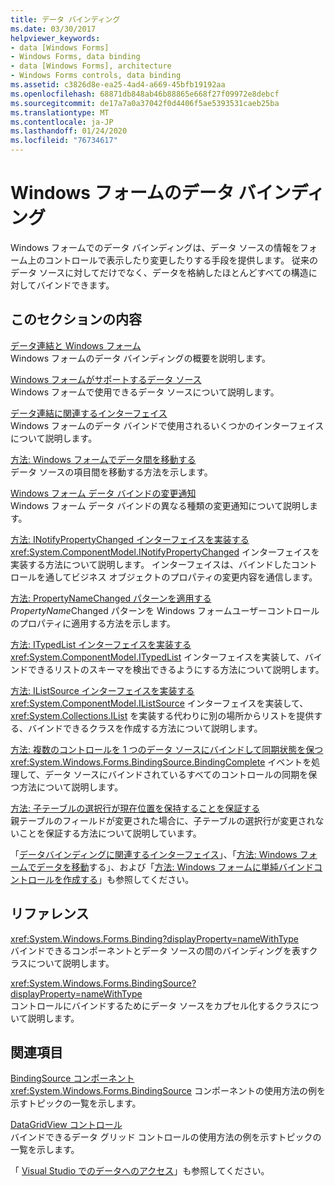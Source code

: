 ```yaml
---
title: データ バインディング
ms.date: 03/30/2017
helpviewer_keywords:
- data [Windows Forms]
- Windows Forms, data binding
- data [Windows Forms], architecture
- Windows Forms controls, data binding
ms.assetid: c3826d8e-ea25-4ad4-a669-45bfb19192aa
ms.openlocfilehash: 68871db848ab46b88865e668f27f09972e8debcf
ms.sourcegitcommit: de17a7a0a37042f0d4406f5ae5393531caeb25ba
ms.translationtype: MT
ms.contentlocale: ja-JP
ms.lasthandoff: 01/24/2020
ms.locfileid: "76734617"
---
```

# <a name="windows-forms-data-binding"></a>Windows フォームのデータ バインディング
Windows フォームでのデータ バインディングは、データ ソースの情報をフォーム上のコントロールで表示したり変更したりする手段を提供します。 従来のデータ ソースに対してだけでなく、データを格納したほとんどすべての構造に対してバインドできます。  
  
## <a name="in-this-section"></a>このセクションの内容  
 [データ連結と Windows フォーム](data-binding-and-windows-forms.md)  
 Windows フォームのデータ バインディングの概要を説明します。  
  
 [Windows フォームがサポートするデータ ソース](data-sources-supported-by-windows-forms.md)  
 Windows フォームで使用できるデータ ソースについて説明します。  
  
 [データ連結に関連するインターフェイス](interfaces-related-to-data-binding.md)  
 Windows フォームのデータ バインドで使用されるいくつかのインターフェイスについて説明します。  
  
 [方法: Windows フォームでデータ間を移動する](how-to-navigate-data-in-windows-forms.md)  
 データ ソースの項目間を移動する方法を示します。  
  
 [Windows フォーム データ バインドの変更通知](change-notification-in-windows-forms-data-binding.md)  
 Windows フォーム データ バインドの異なる種類の変更通知について説明します。  
  
 [方法: INotifyPropertyChanged インターフェイスを実装する](how-to-implement-the-inotifypropertychanged-interface.md)  
 <xref:System.ComponentModel.INotifyPropertyChanged> インターフェイスを実装する方法について説明します。 インターフェイスは、バインドしたコントロールを通してビジネス オブジェクトのプロパティの変更内容を通信します。  
  
 [方法: PropertyNameChanged パターンを適用する](how-to-apply-the-propertynamechanged-pattern.md)  
 *PropertyName*Changed パターンを Windows フォームユーザーコントロールのプロパティに適用する方法を示します。  
  
 [方法: ITypedList インターフェイスを実装する](how-to-implement-the-itypedlist-interface.md)  
 <xref:System.ComponentModel.ITypedList> インターフェイスを実装して、バインドできるリストのスキーマを検出できるようにする方法について説明します。  
  
 [方法: IListSource インターフェイスを実装する](how-to-implement-the-ilistsource-interface.md)  
 <xref:System.ComponentModel.IListSource> インターフェイスを実装して、<xref:System.Collections.IList> を実装する代わりに別の場所からリストを提供する、バインドできるクラスを作成する方法について説明します。  
  
 [方法: 複数のコントロールを 1 つのデータ ソースにバインドして同期状態を保つ](multiple-controls-bound-to-data-source-synchronized.md)  
 <xref:System.Windows.Forms.BindingSource.BindingComplete> イベントを処理して、データ ソースにバインドされているすべてのコントロールの同期を保つ方法について説明します。  
  
 [方法: 子テーブルの選択行が現在位置を保持することを保証する](ensure-the-selected-row-in-a-child-table-correct.md)  
 親テーブルのフィールドが変更された場合に、子テーブルの選択行が変更されないことを保証する方法について説明しています。  
  
 「[データバインディングに関連するインターフェイス](interfaces-related-to-data-binding.md)」、「[方法: Windows フォームでデータを移動](how-to-navigate-data-in-windows-forms.md)する」、および「[方法: Windows フォームに単純バインドコントロールを作成する](how-to-create-a-simple-bound-control-on-a-windows-form.md)」も参照してください。  
  
## <a name="reference"></a>リファレンス  
 <xref:System.Windows.Forms.Binding?displayProperty=nameWithType>  
 バインドできるコンポーネントとデータ ソースの間のバインディングを表すクラスについて説明します。  
  
 <xref:System.Windows.Forms.BindingSource?displayProperty=nameWithType>  
 コントロールにバインドするためにデータ ソースをカプセル化するクラスについて説明します。  
  
## <a name="related-sections"></a>関連項目  
 [BindingSource コンポーネント](./controls/bindingsource-component.md)  
 <xref:System.Windows.Forms.BindingSource> コンポーネントの使用方法の例を示すトピックの一覧を示します。  
  
 [DataGridView コントロール](./controls/datagridview-control-windows-forms.md)  
 バインドできるデータ グリッド コントロールの使用方法の例を示すトピックの一覧を示します。  
  
 「 [Visual Studio でのデータへのアクセス](/visualstudio/data-tools/accessing-data-in-visual-studio)」も参照してください。
